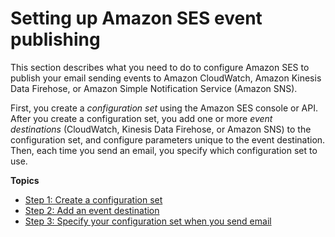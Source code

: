 # Setting up Amazon SES event publishing<a name="monitor-sending-using-event-publishing-setup"></a>

This section describes what you need to do to configure Amazon SES to publish your email sending events to Amazon CloudWatch, Amazon Kinesis Data Firehose, or Amazon Simple Notification Service \(Amazon SNS\)\.

First, you create a *configuration set* using the Amazon SES console or API\. After you create a configuration set, you add one or more *event destinations* \(CloudWatch, Kinesis Data Firehose, or Amazon SNS\) to the configuration set, and configure parameters unique to the event destination\. Then, each time you send an email, you specify which configuration set to use\.

**Topics**
+ [Step 1: Create a configuration set](event-publishing-create-configuration-set.md)
+ [Step 2: Add an event destination](event-publishing-add-event-destination.md)
+ [Step 3: Specify your configuration set when you send email](event-publishing-send-email.md)
